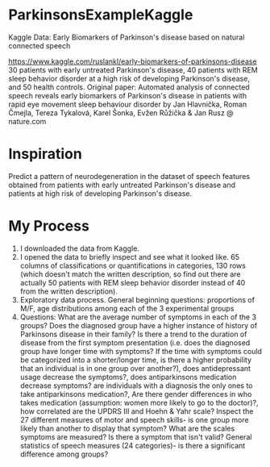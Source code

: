 # ParkinsonsExampleKaggle
Kaggle Data: Early Biomarkers of Parkinson's disease based on natural connected speech

https://www.kaggle.com/ruslankl/early-biomarkers-of-parkinsons-disease
30 patients with early untreated Parkinson's disease, 40 patients with REM sleep behavior disorder at a high risk of developing Parkinson's disease, and 50 health controls.
Original paper: Automated analysis of connected speech reveals early biomarkers of Parkinson's disease in patients with rapid eye movement sleep behaviour disorder by Jan Hlavnička, Roman Čmejla, Tereza Tykalová, Karel Šonka, Evžen Růžička & Jan Rusz @ nature.com

# Inspiration
Predict a pattern of neurodegeneration in the dataset of speech features obtained from patients with early untreated Parkinson's disease and patients at high risk of developing Parkinson's disease.

# My Process
1) I downloaded the data from Kaggle.
2) I opened the data to briefly inspect and see what it looked like. 65 columns of classifications or quantifications in categories, 130 rows (which doesn't match the written description, so find out there are actually 50 patients with REM sleep behavior disorder instead of 40 from the written description).
3) Exploratory data process. General beginning questions: proportions of M/F, age distributions among each of the 3 experimental groups
4) Questions: What are the average number of symptoms in each of the 3 groups? Does the diagnosed group have a higher instance of history of Parkinsons disease in their family? Is there a trend to the duration of disease from the first symptom presentation (i.e. does the diagnosed group have longer time with symptoms? If the time with symptoms could be categorized into a shorter/longer time, is there a higher probability that an individual is in one group over another?), does antidepressant usage decrease the symptoms?, does antiparkinsons medication decrease symptoms? are individuals with a diagnosis the only ones to take antiparkinsons medication?, Are there gender differences in who takes medication (assumption: women more likely to go to the doctor)?, how correlated are the UPDRS III and Hoehn & Yahr scale? Inspect the 27 different measures of motor and speech skills- is one group more likely than another to display that symptom? What are the scales symptoms are measured? Is there a symptom that isn't valid? General statistics of speech measures (24 categories)- is there a significant difference among groups?
